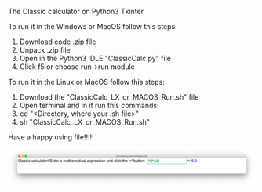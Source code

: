 The Classic calculator on Python3 Tkinter

To run it in the Windows or MacOS follow this steps:
1. Download code .zip file
2. Unpack .zip file
3. Open in the Python3 IDLE "ClassicCalc.py" file
4. Click f5 or choose run->run module

To run it in the Linux or MacOS follow this steps:
1. Download the "ClassicCalc_LX_or_MACOS_Run.sh" file
2. Open terminal and in it run this commands:
1. cd "<Directory, where your .sh file>"
2. sh "ClassicCalc_LX_or_MACOS_Run.sh"

Have a happy using file!!!!!


![Image alt](https://github.com/VladimirPapazov88/ClassicCalc/blob/master/example.png?raw=true)
